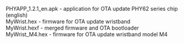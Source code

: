 PHYAPP_1.2.1_en.apk - application for OTA update PHY62 series chip (english)<br/>
MyWrist.hex - firmware for OTA update wristband<br/>
MyWrist.hexf - merged firmware and OTA bootloader<br/>
MyWrist_M4.hex - firmware for OTA update wristband model M4<br/>
